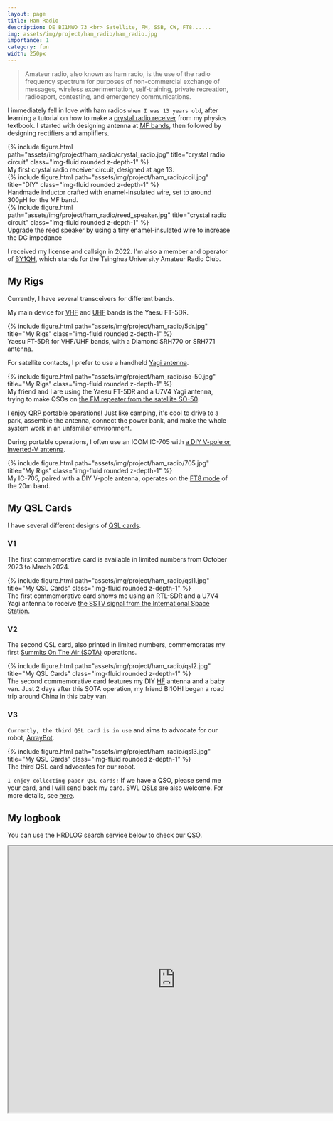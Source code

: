```yaml
---
layout: page
title: Ham Radio
description: DE BI1NWO 73 <br> Satellite, FM, SSB, CW, FT8......
img: assets/img/project/ham_radio/ham_radio.jpg
importance: 1
category: fun
width: 250px
---
```


> Amateur radio, also known as ham radio, is the use of the radio frequency spectrum for purposes of non-commercial exchange of messages, wireless experimentation, self-training, private recreation, radiosport, contesting, and emergency communications.

I immediately fell in love with ham radios `when I was 13 years old`, after learning a tutorial on how to make a [crystal radio receiver](https://en.wikipedia.org/wiki/Crystal_radio) from my physics textbook. I started with designing antenna at [MF bands](https://en.wikipedia.org/wiki/Medium_frequency), then followed by designing rectifiers and amplifiers. 

<div class="row">
    <div class="col-sm mt-3 mt-md-0">
        {% include figure.html path="assets/img/project/ham_radio/crystal_radio.jpg" title="crystal radio circuit" class="img-fluid rounded z-depth-1" %}
        <div class="caption">
            My first crystal radio receiver circuit, designed at age 13.
        </div>
    </div>
</div>
<div class="row">
    <div class="col-sm mt-3 mt-md-0">
        {% include figure.html path="assets/img/project/ham_radio/coil.jpg" title="DIY" class="img-fluid rounded z-depth-1" %}
        <div class="caption">
            Handmade inductor crafted with enamel-insulated wire, set to around 300µH for the MF band.
        </div>
    </div>
        <div class="col-sm mt-3 mt-md-0">
        {% include figure.html path="assets/img/project/ham_radio/reed_speaker.jpg" title="crystal radio circuit" class="img-fluid rounded z-depth-1" %}
        <div class="caption">
            Upgrade the reed speaker by using a tiny enamel-insulated wire to increase the DC impedance
        </div>
    </div>
</div>

I received my license and callsign in 2022. I'm also a member and operator of [BY1QH](https://www.qrz.com/db/By1qh), which stands for the Tsinghua University Amateur Radio Club.

## My Rigs
Currently, I have several transceivers for different bands.

My main device for [VHF](https://en.wikipedia.org/wiki/Very_high_frequency) and [UHF](https://en.wikipedia.org/wiki/Ultra_high_frequency) bands is the Yaesu FT-5DR.

<div class="row">
    <div class="col-sm mt-3 mt-md-0">
        {% include figure.html path="assets/img/project/ham_radio/5dr.jpg" title="My Rigs" class="img-fluid rounded z-depth-1" %}
        <div class="caption">
            Yaesu FT-5DR for VHF/UHF bands, with a Diamond SRH770 or SRH771 antenna.
        </div>
    </div>
</div>

For satellite contacts, I prefer to use a handheld [Yagi antenna](https://en.wikipedia.org/wiki/Yagi%E2%80%93Uda_antenna).

<div class="row">
    <div class="col-sm mt-3 mt-md-0">
        {% include figure.html path="assets/img/project/ham_radio/so-50.jpg" title="My Rigs" class="img-fluid rounded z-depth-1" %}
        <div class="caption">
            My friend and I are using the Yaesu FT-5DR and a U7V4 Yagi antenna, trying to make QSOs on <a href="https://amsat-uk.org/2012/01/30/working-the-fm-sat-so-50/">the FM repeater from the satellite SO-50</a>.
        </div>
    </div>
</div>

I enjoy [QRP portable operations](https://en.wikipedia.org/wiki/QRP_operation)! Just like camping, it's cool to drive to a park, assemble the antenna, connect the power bank, and make the whole system work in an unfamiliar environment.

During portable operations, I often use an ICOM IC-705 with [a DIY V-pole or inverted-V antenna](https://en.wikipedia.org/wiki/Dipole_antenna).

<div class="row">
    <div class="col-sm mt-3 mt-md-0">
        {% include figure.html path="assets/img/project/ham_radio/705.jpg" title="My Rigs" class="img-fluid rounded z-depth-1" %}
        <div class="caption">
            My IC-705, paired with a DIY V-pole antenna, operates on the <a href="https://en.wikipedia.org/wiki/FT8">FT8 mode</a> of the 20m band.
        </div>
    </div>
</div>

## My QSL Cards
I have several different designs of [QSL cards](https://en.wikipedia.org/wiki/QSL_card).

### V1
The first commemorative card is available in limited numbers from October 2023 to March 2024.

<div class="row">
    <div class="col-sm mt-3 mt-md-0">
        {% include figure.html path="assets/img/project/ham_radio/qsl1.jpg" title="My QSL Cards" class="img-fluid rounded z-depth-1" %}
        <div class="caption">
            The first commemorative card shows me using an RTL-SDR and a U7V4 Yagi antenna to receive <a href="https://amsat-uk.org/beginners/iss-sstv/">the SSTV signal from the International Space Station</a>.
        </div>
    </div>
</div>

### V2
The second QSL card, also printed in limited numbers, commemorates my first [Summits On The Air (SOTA)](https://en.wikipedia.org/wiki/Summits_On_The_Air) operations.

<div class="row">
    <div class="col-sm mt-3 mt-md-0">
        {% include figure.html path="assets/img/project/ham_radio/qsl2.jpg" title="My QSL Cards" class="img-fluid rounded z-depth-1" %}
        <div class="caption">
            The second commemorative card features my DIY <a href="https://en.wikipedia.org/wiki/High_frequency">HF</a> antenna and a baby van. Just 2 days after this SOTA operation, my friend BI1OHI began a road trip around China in this baby van.
        </div>
    </div>
</div>

### V3
`Currently, the third QSL card is in use` and aims to advocate for our robot, [ArrayBot](https://steven-xzr.github.io/ArrayBot/).

<div class="row">
    <div class="col-sm mt-3 mt-md-0">
        {% include figure.html path="assets/img/project/ham_radio/qsl3.jpg" title="My QSL Cards" class="img-fluid rounded z-depth-1" %}
        <div class="caption">
            The third QSL card advocates for our robot.
        </div>
    </div>
</div>


`I enjoy collecting paper QSL cards!` If we have a QSO, please send me your card, and I will send back my card. SWL QSLs are also welcome. For more details, see [here](https://www.qrz.com/db/BI1NWO).

## My logbook
You can use the HRDLOG search service below to check our [QSO](https://en.wikipedia.org/wiki/Contact_(amateur_radio)).

<p>
    <iframe width="750" height=600 scrolling="auto" src="https://www.hrdlog.net/hrdlogframe.aspx?user=BI1NWO&amp;lastqso=20&amp;qsomap=&amp;options=search"></iframe>
    <!-- HRDLOG.net script stop -->
</p>